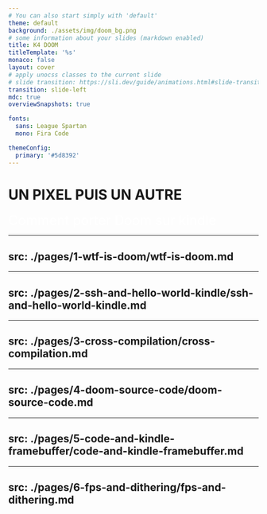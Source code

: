 ```yaml
---
# You can also start simply with 'default'
theme: default
background: ./assets/img/doom_bg.png
# some information about your slides (markdown enabled)
title: K4 DOOM
titleTemplate: '%s'
monaco: false
layout: cover
# apply unocss classes to the current slide
# slide transition: https://sli.dev/guide/animations.html#slide-transitions
transition: slide-left
mdc: true
overviewSnapshots: true

fonts:
  sans: League Spartan
  mono: Fira Code

themeConfig:
  primary: '#5d8392'
---
```


<h1>UN PIXEL PUIS UN AUTRE</h1>
<span class="subtitle">Comment porter Doom sur kindle</span>

<style>
    h1 {
        font-weight: bold;
    }
    .subtitle {
        color: white;
        font-size: 20pt;
    }
</style>

---
src: ./pages/1-wtf-is-doom/wtf-is-doom.md
---

---
src: ./pages/2-ssh-and-hello-world-kindle/ssh-and-hello-world-kindle.md
---

---
src: ./pages/3-cross-compilation/cross-compilation.md
---

---
src: ./pages/4-doom-source-code/doom-source-code.md
---

---
src: ./pages/5-code-and-kindle-framebuffer/code-and-kindle-framebuffer.md
---

---
src: ./pages/6-fps-and-dithering/fps-and-dithering.md
---



